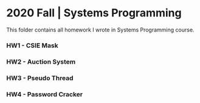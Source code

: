 # 2020 Fall | Systems Programming
This folder contains all homework I wrote in Systems Programming course.
### HW1 - CSIE Mask
### HW2 - Auction System
### HW3 - Pseudo Thread
### HW4 - Password Cracker
